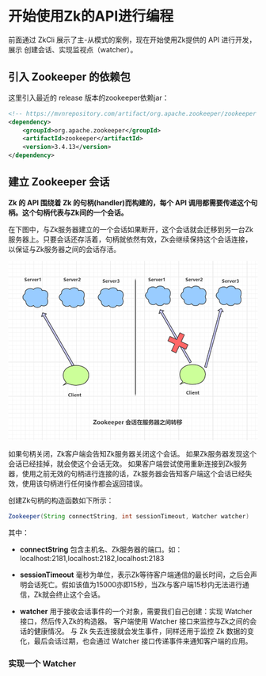 # 开始使用Zk的API进行编程

前面通过 ZkCli 展示了主-从模式的案例，现在开始使用Zk提供的 API 进行开发，展示 创建会话、实现监视点（watcher）。

## 引入 Zookeeper 的依赖包

这里引入最近的 release 版本的zookeeper依赖jar：

```xml
<!-- https://mvnrepository.com/artifact/org.apache.zookeeper/zookeeper -->
<dependency>
    <groupId>org.apache.zookeeper</groupId>
    <artifactId>zookeeper</artifactId>
    <version>3.4.13</version>
</dependency>
```


## 建立 Zookeeper 会话

**Zk 的 API 围绕着 Zk 的句柄(handler)而构建的，每个 API 调用都需要传递这个句柄。这个句柄代表与Zk间的一个会话。**

在下图中，与Zk服务器建立的一个会话如果断开，这个会话就会迁移到另一台Zk服务器上。只要会话还存活着，句柄就依然有效，Zk会继续保持这个会话连接，以保证与Zk服务器之间的会话存活。

![](pictures/4-会话在服务器之间转移.png)

如果句柄关闭，Zk客户端会告知Zk服务器关闭这个会话。
如果Zk服务器发现这个会话已经挂掉，就会使这个会话无效。
如果客户端尝试使用重新连接到Zk服务器，使用之前无效的句柄进行连接的话，Zk服务器会告知客户端这个会话已经失效，使用该句柄进行任何操作都会返回错误。

创建Zk句柄的构造函数如下所示：

```java
Zookeeper(String connectString, int sessionTimeout, Watcher watcher)
```

其中：

- **connectString**
  包含主机名、Zk服务器的端口。如： localhost:2181,localhost:2182,localhost:2183

- **sessionTimeout**
  毫秒为单位，表示Zk等待客户端通信的最长时间，之后会声明会话死亡。假如该值为15000亦即15秒，当Zk与客户端15秒内无法进行通信，Zk就会终止这个会话。
  
- **watcher**
  用于接收会话事件的一个对象，需要我们自己创建：实现 Watcher 接口，然后传入Zk的构造器。
  客户端使用 Watcher 接口来监控与Zk之间的会话的健康情况。
  与 Zk 失去连接就会发生事件，同样还用于监控 Zk 数据的变化，最后会话过期，也会通过 Watcher 接口传递事件来通知客户端的应用。
  
### 实现一个 Watcher


